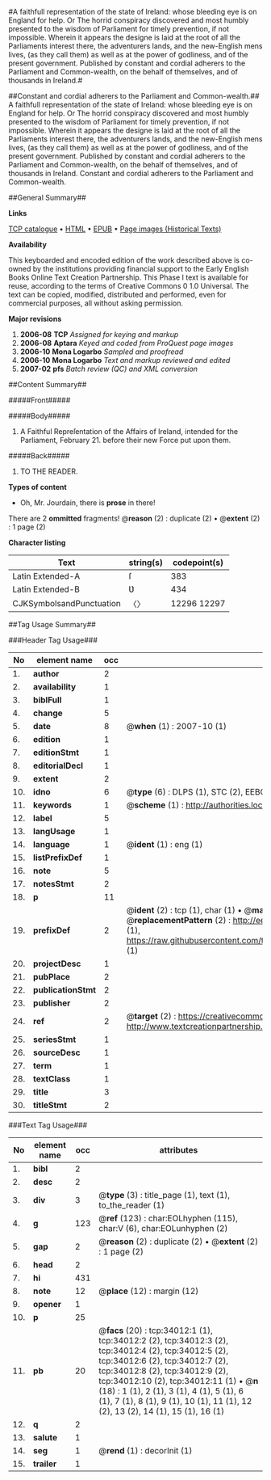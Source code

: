 #A faithfull representation of the state of Ireland: whose bleeding eye is on England for help. Or The horrid conspiracy discovered and most humbly presented to the wisdom of Parliament for timely prevention, if not impossible. Wherein it appears the designe is laid at the root of all the Parliaments interest there, the adventurers lands, and the new-English mens lives, (as they call them) as well as at the power of godliness, and of the present government. Published by constant and cordial adherers to the Parliament and Common-wealth, on the behalf of themselves, and of thousands in Ireland.#

##Constant and cordial adherers to the Parliament and Common-wealth.##
A faithfull representation of the state of Ireland: whose bleeding eye is on England for help. Or The horrid conspiracy discovered and most humbly presented to the wisdom of Parliament for timely prevention, if not impossible. Wherein it appears the designe is laid at the root of all the Parliaments interest there, the adventurers lands, and the new-English mens lives, (as they call them) as well as at the power of godliness, and of the present government. Published by constant and cordial adherers to the Parliament and Common-wealth, on the behalf of themselves, and of thousands in Ireland.
Constant and cordial adherers to the Parliament and Common-wealth.

##General Summary##

**Links**

[TCP catalogue](http://www.ota.ox.ac.uk/tcp/)  • 
[HTML](http://tei.it.ox.ac.uk/tcp/Texts-HTML/free/A40/A40776.html)  • 
[EPUB](http://tei.it.ox.ac.uk/tcp/Texts-EPUB/free/A40/A40776.epub) • 
[Page images (Historical Texts)](https://data.historicaltexts.jisc.ac.uk/view?pubId=eebo-99829572e&pageId=eebo-99829572e-34012-1)

**Availability**

This keyboarded and encoded edition of the
	       work described above is co-owned by the institutions
	       providing financial support to the Early English Books
	       Online Text Creation Partnership. This Phase I text is
	       available for reuse, according to the terms of Creative
	       Commons 0 1.0 Universal. The text can be copied,
	       modified, distributed and performed, even for
	       commercial purposes, all without asking permission.

**Major revisions**

1. __2006-08__ __TCP__ *Assigned for keying and markup*
1. __2006-08__ __Aptara__ *Keyed and coded from ProQuest page images*
1. __2006-10__ __Mona Logarbo__ *Sampled and proofread*
1. __2006-10__ __Mona Logarbo__ *Text and markup reviewed and edited*
1. __2007-02__ __pfs__ *Batch review (QC) and XML conversion*

##Content Summary##

#####Front#####

#####Body#####

1. A Faithful Repreſentation of the Affairs
of Ireland, intended for the Parliament,
February 21. before their new
Force put upon them.

#####Back#####

1. TO THE
READER.

**Types of content**

  * Oh, Mr. Jourdain, there is **prose** in there!

There are 2 **ommitted** fragments! 
 @__reason__ (2) : duplicate (2)  •  @__extent__ (2) : 1 page (2)

**Character listing**


|Text|string(s)|codepoint(s)|
|---|---|---|
|Latin Extended-A|ſ|383|
|Latin Extended-B|Ʋ|434|
|CJKSymbolsandPunctuation|〈〉|12296 12297|

##Tag Usage Summary##

###Header Tag Usage###

|No|element name|occ|attributes|
|---|---|---|---|
|1.|__author__|2||
|2.|__availability__|1||
|3.|__biblFull__|1||
|4.|__change__|5||
|5.|__date__|8| @__when__ (1) : 2007-10 (1)|
|6.|__edition__|1||
|7.|__editionStmt__|1||
|8.|__editorialDecl__|1||
|9.|__extent__|2||
|10.|__idno__|6| @__type__ (6) : DLPS (1), STC (2), EEBO-CITATION (1), PROQUEST (1), VID (1)|
|11.|__keywords__|1| @__scheme__ (1) : http://authorities.loc.gov/ (1)|
|12.|__label__|5||
|13.|__langUsage__|1||
|14.|__language__|1| @__ident__ (1) : eng (1)|
|15.|__listPrefixDef__|1||
|16.|__note__|5||
|17.|__notesStmt__|2||
|18.|__p__|11||
|19.|__prefixDef__|2| @__ident__ (2) : tcp (1), char (1)  •  @__matchPattern__ (2) : ([0-9\-]+):([0-9IVX]+) (1), (.+) (1)  •  @__replacementPattern__ (2) : http://eebo.chadwyck.com/downloadtiff?vid=$1&page=$2 (1), https://raw.githubusercontent.com/textcreationpartnership/Texts/master/tcpchars.xml#$1 (1)|
|20.|__projectDesc__|1||
|21.|__pubPlace__|2||
|22.|__publicationStmt__|2||
|23.|__publisher__|2||
|24.|__ref__|2| @__target__ (2) : https://creativecommons.org/publicdomain/zero/1.0/ (1), http://www.textcreationpartnership.org/docs/. (1)|
|25.|__seriesStmt__|1||
|26.|__sourceDesc__|1||
|27.|__term__|1||
|28.|__textClass__|1||
|29.|__title__|3||
|30.|__titleStmt__|2||


###Text Tag Usage###

|No|element name|occ|attributes|
|---|---|---|---|
|1.|__bibl__|2||
|2.|__desc__|2||
|3.|__div__|3| @__type__ (3) : title_page (1), text (1), to_the_reader (1)|
|4.|__g__|123| @__ref__ (123) : char:EOLhyphen (115), char:V (6), char:EOLunhyphen (2)|
|5.|__gap__|2| @__reason__ (2) : duplicate (2)  •  @__extent__ (2) : 1 page (2)|
|6.|__head__|2||
|7.|__hi__|431||
|8.|__note__|12| @__place__ (12) : margin (12)|
|9.|__opener__|1||
|10.|__p__|25||
|11.|__pb__|20| @__facs__ (20) : tcp:34012:1 (1), tcp:34012:2 (2), tcp:34012:3 (2), tcp:34012:4 (2), tcp:34012:5 (2), tcp:34012:6 (2), tcp:34012:7 (2), tcp:34012:8 (2), tcp:34012:9 (2), tcp:34012:10 (2), tcp:34012:11 (1)  •  @__n__ (18) : 1 (1), 2 (1), 3 (1), 4 (1), 5 (1), 6 (1), 7 (1), 8 (1), 9 (1), 10 (1), 11 (1), 12 (2), 13 (2), 14 (1), 15 (1), 16 (1)|
|12.|__q__|2||
|13.|__salute__|1||
|14.|__seg__|1| @__rend__ (1) : decorInit (1)|
|15.|__trailer__|1||
